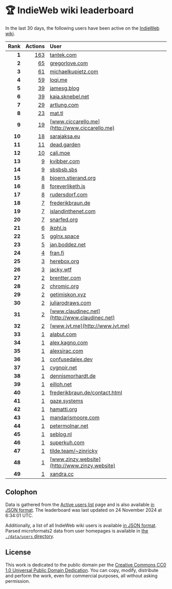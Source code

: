 # 🏆 IndieWeb wiki leaderboard

In the last 30 days, the following users have been active on the [IndieWeb wiki](https://indieweb.org).

| Rank | Actions | User |
|-----:|--------:|:-----|
| **1** | [163](https://indieweb.org/Special:Contributions/Tantek.com) | [tantek.com](http://tantek.com) |
| **2** | [65](https://indieweb.org/Special:Contributions/Gregorlove.com) | [gregorlove.com](http://gregorlove.com) |
| **3** | [61](https://indieweb.org/Special:Contributions/Michaelkupietz.com) | [michaelkupietz.com](http://michaelkupietz.com) |
| **4** | [59](https://indieweb.org/Special:Contributions/Loqi.me) | [loqi.me](http://loqi.me) |
| **5** | [39](https://indieweb.org/Special:Contributions/Jamesg.blog) | [jamesg.blog](http://jamesg.blog) |
| **6** | [39](https://indieweb.org/Special:Contributions/Kaja.sknebel.net) | [kaja.sknebel.net](http://kaja.sknebel.net) |
| **7** | [29](https://indieweb.org/Special:Contributions/Artlung.com) | [artlung.com](http://artlung.com) |
| **8** | [23](https://indieweb.org/Special:Contributions/Mat.tl) | [mat.tl](http://mat.tl) |
| **9** | [19](https://indieweb.org/Special:Contributions/Www.ciccarello.me) | [www.ciccarello.me](http://www.ciccarello.me) |
| **10** | [18](https://indieweb.org/Special:Contributions/Sarajaksa.eu) | [sarajaksa.eu](http://sarajaksa.eu) |
| **11** | [11](https://indieweb.org/Special:Contributions/Dead.garden) | [dead.garden](http://dead.garden) |
| **12** | [10](https://indieweb.org/Special:Contributions/Cali.moe) | [cali.moe](http://cali.moe) |
| **13** | [9](https://indieweb.org/Special:Contributions/Kvibber.com) | [kvibber.com](http://kvibber.com) |
| **14** | [9](https://indieweb.org/Special:Contributions/Sbsbsb.sbs) | [sbsbsb.sbs](http://sbsbsb.sbs) |
| **15** | [8](https://indieweb.org/Special:Contributions/Bjoern.stierand.org) | [bjoern.stierand.org](http://bjoern.stierand.org) |
| **16** | [8](https://indieweb.org/Special:Contributions/Foreverliketh.is) | [foreverliketh.is](http://foreverliketh.is) |
| **17** | [8](https://indieweb.org/Special:Contributions/Rudersdorf.com) | [rudersdorf.com](http://rudersdorf.com) |
| **18** | [7](https://indieweb.org/Special:Contributions/Frederikbraun.de) | [frederikbraun.de](http://frederikbraun.de) |
| **19** | [7](https://indieweb.org/Special:Contributions/Islandinthenet.com) | [islandinthenet.com](http://islandinthenet.com) |
| **20** | [7](https://indieweb.org/Special:Contributions/Snarfed.org) | [snarfed.org](http://snarfed.org) |
| **21** | [6](https://indieweb.org/Special:Contributions/Jkphl.is) | [jkphl.is](http://jkphl.is) |
| **22** | [5](https://indieweb.org/Special:Contributions/Gglnx.space) | [gglnx.space](http://gglnx.space) |
| **23** | [5](https://indieweb.org/Special:Contributions/Jan.boddez.net) | [jan.boddez.net](http://jan.boddez.net) |
| **24** | [4](https://indieweb.org/Special:Contributions/Fran.fi) | [fran.fi](http://fran.fi) |
| **25** | [3](https://indieweb.org/Special:Contributions/Herebox.org) | [herebox.org](http://herebox.org) |
| **26** | [3](https://indieweb.org/Special:Contributions/Jacky.wtf) | [jacky.wtf](http://jacky.wtf) |
| **27** | [2](https://indieweb.org/Special:Contributions/Brentter.com) | [brentter.com](http://brentter.com) |
| **28** | [2](https://indieweb.org/Special:Contributions/Chromic.org) | [chromic.org](http://chromic.org) |
| **29** | [2](https://indieweb.org/Special:Contributions/Getimiskon.xyz) | [getimiskon.xyz](http://getimiskon.xyz) |
| **30** | [2](https://indieweb.org/Special:Contributions/Juliarodraws.com) | [juliarodraws.com](http://juliarodraws.com) |
| **31** | [2](https://indieweb.org/Special:Contributions/Www.claudinec.net) | [www.claudinec.net](http://www.claudinec.net) |
| **32** | [2](https://indieweb.org/Special:Contributions/Www.jvt.me) | [www.jvt.me](http://www.jvt.me) |
| **33** | [1](https://indieweb.org/Special:Contributions/Alabut.com) | [alabut.com](http://alabut.com) |
| **34** | [1](https://indieweb.org/Special:Contributions/Alex.kagno.com) | [alex.kagno.com](http://alex.kagno.com) |
| **35** | [1](https://indieweb.org/Special:Contributions/Alexsirac.com) | [alexsirac.com](http://alexsirac.com) |
| **36** | [1](https://indieweb.org/Special:Contributions/Confusedalex.dev) | [confusedalex.dev](http://confusedalex.dev) |
| **37** | [1](https://indieweb.org/Special:Contributions/Cygnoir.net) | [cygnoir.net](http://cygnoir.net) |
| **38** | [1](https://indieweb.org/Special:Contributions/Dennismorhardt.de) | [dennismorhardt.de](http://dennismorhardt.de) |
| **39** | [1](https://indieweb.org/Special:Contributions/Eilloh.net) | [eilloh.net](http://eilloh.net) |
| **40** | [1](https://indieweb.org/Special:Contributions/Frederikbraun.de_contact.html) | [frederikbraun.de/contact.html](http://frederikbraun.de/contact.html) |
| **41** | [1](https://indieweb.org/Special:Contributions/Gaze.systems) | [gaze.systems](http://gaze.systems) |
| **42** | [1](https://indieweb.org/Special:Contributions/Hamatti.org) | [hamatti.org](http://hamatti.org) |
| **43** | [1](https://indieweb.org/Special:Contributions/Mandarismoore.com) | [mandarismoore.com](http://mandarismoore.com) |
| **44** | [1](https://indieweb.org/Special:Contributions/Petermolnar.net) | [petermolnar.net](http://petermolnar.net) |
| **45** | [1](https://indieweb.org/Special:Contributions/Seblog.nl) | [seblog.nl](http://seblog.nl) |
| **46** | [1](https://indieweb.org/Special:Contributions/Superkuh.com) | [superkuh.com](http://superkuh.com) |
| **47** | [1](https://indieweb.org/Special:Contributions/Tilde.team_~zinricky) | [tilde.team/~zinricky](http://tilde.team/~zinricky) |
| **48** | [1](https://indieweb.org/Special:Contributions/Www.zinzy.website) | [www.zinzy.website](http://www.zinzy.website) |
| **49** | [1](https://indieweb.org/Special:Contributions/Xandra.cc) | [xandra.cc](http://xandra.cc) |


## Colophon

Data is gathered from the [Active users list](https://indieweb.org/Special:ActiveUsers) page and is also available [in JSON format](https://github.com/jgarber623/indieweb-wiki-leaderboard/blob/main/data/leaderboard.json). The leaderboard was last updated on 24 November 2024 at 6:34:01 UTC.

Additionally, a list of all IndieWeb wiki users is available [in JSON format](https://github.com/jgarber623/indieweb-wiki-leaderboard/blob/main/data/users.json). Parsed microformats2 data from user homepages is available in [the `./data/users` directory](https://github.com/jgarber623/indieweb-wiki-leaderboard/blob/main/data/users).

## License

This work is dedicated to the public domain per the [Creative Commons CC0 1.0 Universal Public Domain Dedication](https://creativecommons.org/publicdomain/zero/1.0/). You can copy, modify, distribute and perform the work, even for commercial purposes, all without asking permission.
